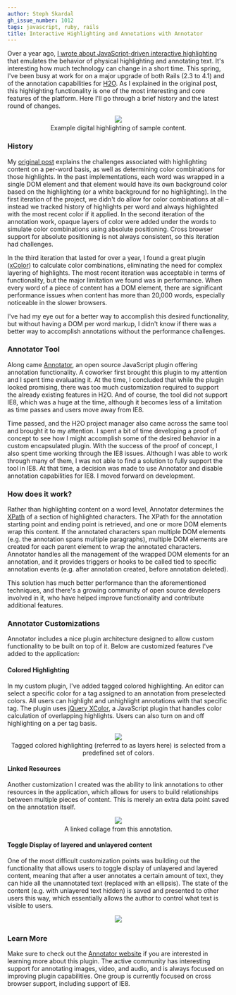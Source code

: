 ```yaml
---
author: Steph Skardal
gh_issue_number: 1012
tags: javascript, ruby, rails
title: Interactive Highlighting and Annotations with Annotator
---
```




Over a year ago, [I wrote about JavaScript-driven interactive highlighting](/blog/2013/01/25/javascript-driven-interactive) that emulates the behavior of physical highlighting and annotating text. It's interesting how much technology can change in a short time. This spring, I've been busy at work for on a major upgrade of both Rails (2.3 to 4.1) and of the annotation capabilities for [H2O](http://cyber.law.harvard.edu/research/h2o). As I explained in the original post, this highlighting functionality is one of the most interesting and core features of the platform. Here I'll go through a brief history and the latest round of changes.

<div class="separator" style="clear: both; text-align: center;"><img border="0" src="/blog/2014/07/15/interactive-highlighting-and/image-0.png" style="margin-bottom:3px;"/><br/>
Example digital highlighting of sample content.</div>

### History

My [original post](/blog/2013/01/25/javascript-driven-interactive) explains the challenges associated with highlighting content on a per-word basis, as well as determining color combinations for those highlights. In the past implementations, each word was wrapped in a single DOM element and that element would have its own background color based on the highlighting (or a white background for no highlighting). In the first iteration of the project, we didn't do allow for color combinations at all – instead we tracked history of highlights per word and always highlighted with the most recent color if it applied. In the second iteration of the annotation work, opaque layers of color were added under the words to simulate color combinations using absolute positioning. Cross browser support for absolute positioning is not always consistent, so this iteration had challenges.

In the third iteration that lasted for over a year, I found a great plugin ([xColor](https://github.com/infusion/jQuery-xcolor)) to calculate color combinations, eliminating the need for complex layering of highlights. The most recent iteration was acceptable in terms of functionality, but the major limitation we found was in performance. When every word of a piece of content has a DOM element, there are significant performance issues when content has more than 20,000 words, especially noticeable in the slower browsers.

I've had my eye out for a better way to accomplish this desired functionality, but without having a DOM per word markup, I didn't know if there was a better way to accomplish annotations without the performance challenges.

### Annotator Tool

Along came [Annotator](http://annotatorjs.org/), an open source JavaScript plugin offering annotation functionality. A coworker first brought this plugin to my attention and I spent time evaluating it. At the time, I concluded that while the plugin looked promising, there was too much customization required to support the already existing features in H2O. And of course, the tool did not support IE8, which was a huge at the time, although it becomes less of a limitation as time passes and users move away from IE8.

Time passed, and the H2O project manager also came across the same tool and brought it to my attention. I spent a bit of time developing a proof of concept to see how I might accomplish some of the desired behavior in a custom encapsulated plugin. With the success of the proof of concept, I also spent time working through the IE8 issues. Although I was able to work through many of them, I was not able to find a solution to fully support the tool in IE8. At that time, a decision was made to use Annotator and disable annotation capabilities for IE8. I moved forward on development.

### How does it work?

Rather than highlighting content on a word level, Annotator determines the [XPath](http://www.w3schools.com/XPath/) of a section of highlighted characters. The XPath for the annotation starting point and ending point is retrieved, and one or more DOM elements wrap this content. If the annotated characters span multiple DOM elements (e.g. the annotation spans multiple paragraphs), multiple DOM elements are created for each parent element to wrap the annotated characters. Annotator handles all the management of the wrapped DOM elements for an annotation, and it provides triggers or hooks to be called tied to specific annotation events (e.g. after annotation created, before annotation deleted).

This solution has much better performance than the aforementioned techniques, and there's a growing community of open source developers involved in it, who have helped improve functionality and contribute additional features.

### Annotator Customizations

Annotator includes a nice plugin architecture designed to allow custom functionality to be built on top of it. Below are customized features I've added to the application:

#### Colored Highlighting

In my custom plugin, I've added tagged colored highlighting. An editor can select a specific color for a tag assigned to an annotation from preselected colors. All users can highlight and unhighlight annotations with that specific tag. The plugin uses [jQuery XColor](https://github.com/infusion/jQuery-xcolor), a JavaScript plugin that handles color calculation of overlapping highlights. Users can also turn on and off highlighting on a per tag basis.

<div class="separator" style="clear: both; text-align: center;"><img border="0" src="/blog/2014/07/15/interactive-highlighting-and/image-1.png" style="margin-bottom:3px;"/><br/>
Tagged colored highlighting (referred to as layers here) is selected from a predefined set of colors.</div>

#### Linked Resources

Another customization I created was the ability to link annotations to other resources in the application, which allows for users to build relationships between multiple pieces of content. This is merely an extra data point saved on the annotation itself.

<div class="separator" style="clear: both; text-align: center;"><img border="0" src="/blog/2014/07/15/interactive-highlighting-and/image-2.png" style="margin-bottom:3px;"/><br/>
A linked collage from this annotation.</div>

#### Toggle Display of layered and unlayered content

One of the most difficult customization points was building out the functionality that allows users to toggle display of unlayered and layered content, meaning that after a user annotates a certain amount of text, they can hide all the unannotated text (replaced with an ellipsis). The state of the content (e.g. with unlayered text hidden) is saved and presented to other users this way, which essentially allows the author to control what text is visible to users.

<div class="separator" style="clear: both; text-align: center;"><img border="0" src="/blog/2014/07/15/interactive-highlighting-and/image-3.png" style="margin-bottom:3px;"/></div>

### Learn More

Make sure to check out the [Annotator website](http://annotatorjs.org/) if you are interested in learning more about this plugin. The active community has interesting support for annotating images, video, and audio, and is always focused on improving plugin capabilities. One group is currently focused on cross browser support, including support of IE8.


